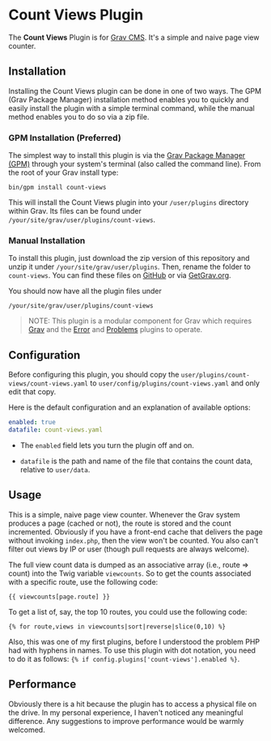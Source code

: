 # Count Views Plugin

The **Count Views** Plugin is for [Grav CMS](http://github.com/getgrav/grav). It's a simple and naive page view counter.

## Installation

Installing the Count Views plugin can be done in one of two ways. The GPM (Grav Package Manager) installation method enables you to quickly and easily install the plugin with a simple terminal command, while the manual method enables you to do so via a zip file.

### GPM Installation (Preferred)

The simplest way to install this plugin is via the [Grav Package Manager (GPM)](http://learn.getgrav.org/advanced/grav-gpm) through your system's terminal (also called the command line).  From the root of your Grav install type:

    bin/gpm install count-views

This will install the Count Views plugin into your `/user/plugins` directory within Grav. Its files can be found under `/your/site/grav/user/plugins/count-views`.

### Manual Installation

To install this plugin, just download the zip version of this repository and unzip it under `/your/site/grav/user/plugins`. Then, rename the folder to `count-views`. You can find these files on [GitHub](https://github.com/aaron-dalton/grav-plugin-count-views) or via [GetGrav.org](http://getgrav.org/downloads/plugins#extras).

You should now have all the plugin files under

    /your/site/grav/user/plugins/count-views
	
> NOTE: This plugin is a modular component for Grav which requires [Grav](http://github.com/getgrav/grav) and the [Error](https://github.com/getgrav/grav-plugin-error) and [Problems](https://github.com/getgrav/grav-plugin-problems) plugins to operate.

## Configuration

Before configuring this plugin, you should copy the `user/plugins/count-views/count-views.yaml` to `user/config/plugins/count-views.yaml` and only edit that copy.

Here is the default configuration and an explanation of available options:

```yaml
enabled: true
datafile: count-views.yaml
```

  * The `enabled` field lets you turn the plugin off and on.

  * `datafile` is the path and name of the file that contains the count data, relative to `user/data`.

## Usage

This is a simple, naive page view counter. Whenever the Grav system produces a page (cached or not), the route is stored and the count incremented. Obviously if you have a front-end cache that delivers the page without invoking `index.php`, then the view won't be counted. You also can't filter out views by IP or user (though pull requests are always welcome).

The full view count data is dumped as an associative array (i.e., route => count) into the Twig variable `viewcounts`. So to get the counts associated with a specific route, use the following code:

`{{ viewcounts[page.route] }}`

To get a list of, say, the top 10 routes, you could use the following code:

`{% for route,views in viewcounts|sort|reverse|slice(0,10) %}`

Also, this was one of my first plugins, before I understood the problem PHP had with hyphens in names. To use this plugin with dot notation, you need to do it as follows: `{% if config.plugins['count-views'].enabled %}`.

## Performance

Obviously there is a hit because the plugin has to access a physical file on the drive. In my personal experience, I haven't noticed any meaningful difference. Any suggestions to improve performance would be warmly welcomed.
